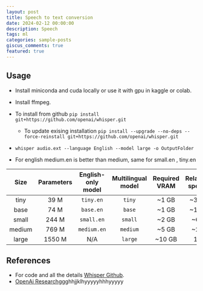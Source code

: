 ```yaml
---
layout: post
title: Speech to text conversion
date: 2024-02-12 00:00:00
description: Speech 
tags: ml
categories: sample-posts
giscus_comments: true
featured: true
---
```


## Usage
- Install miniconda and cuda locally or use it with gpu in kaggle or colab.
- Install ffmpeg.
- To install from github `pip install git+https://github.com/openai/whisper.git`
    - To update exising installation `pip install --upgrade --no-deps --force-reinstall git+https://github.com/openai/whisper.git`

- `whisper audio.ext --language English --model large -o OutputFolder`
- For english medium.en is better than medium, same for small.en , tiny.en

|  Size  | Parameters | English-only model | Multilingual model | Required VRAM | Relative speed |
|:------:|:----------:|:------------------:|:------------------:|:-------------:|:--------------:|
|  tiny  |    39 M    |     `tiny.en`      |       `tiny`       |     ~1 GB     |      ~32x      |
|  base  |    74 M    |     `base.en`      |       `base`       |     ~1 GB     |      ~16x      |
| small  |   244 M    |     `small.en`     |      `small`       |     ~2 GB     |      ~6x       |
| medium |   769 M    |    `medium.en`     |      `medium`      |     ~5 GB     |      ~2x       |
| large  |   1550 M   |        N/A         |      `large`       |    ~10 GB     |       1x       |

## References

- For code and all the details [Whisper Github](https://github.com/openai/whisper).
- [OpenAi Research](https://openai.com/research/whisper)ggghhjjklhyyyyyhhhyyyyy